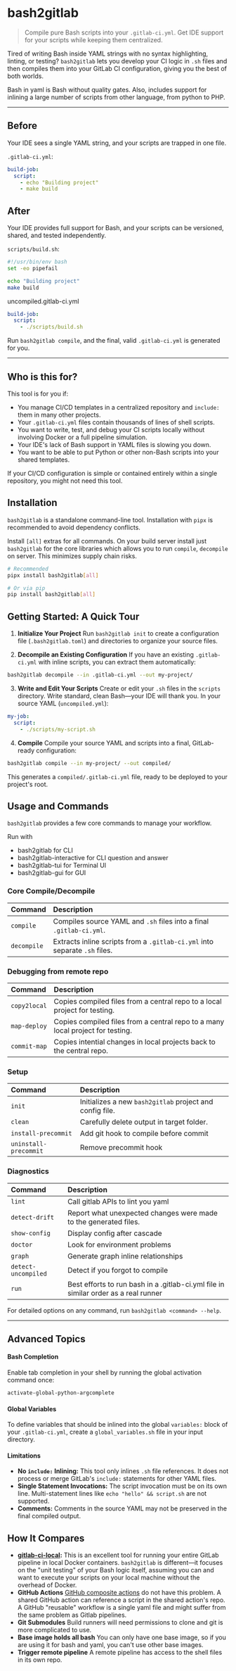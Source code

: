 # bash2gitlab

> Compile pure Bash scripts into your `.gitlab-ci.yml`. Get IDE support for your scripts while keeping them
> centralized.

Tired of writing Bash inside YAML strings with no syntax highlighting, linting, or testing? `bash2gitlab` lets you
develop your CI logic in `.sh` files and then compiles them into your GitLab CI configuration, giving you the
best of both worlds.

Bash in yaml is Bash without quality gates. Also, includes support for inlining a large number of scripts from other
language, from python to PHP.

______________________________________________________________________

## Before

Your IDE sees a single YAML string, and your scripts are trapped in one file.

`.gitlab-ci.yml`:

```yaml
build-job:
  script:
    - echo "Building project"
    - make build
```

## After

Your IDE provides full support for Bash, and your scripts can be versioned, shared, and tested independently.

`scripts/build.sh`:

```bash
#!/usr/bin/env bash
set -eo pipefail

echo "Building project"
make build
```

uncompiled.gitlab-ci.yml

```yaml
build-job:
  script:
    - ./scripts/build.sh
```

Run `bash2gitlab compile`, and the final, valid `.gitlab-ci.yml` is generated for you.

______________________________________________________________________

## Who is this for?

This tool is for you if:

- You manage CI/CD templates in a centralized repository and `include:` them in many other projects.
- Your `.gitlab-ci.yml` files contain thousands of lines of shell scripts.
- You want to write, test, and debug your CI scripts locally without involving Docker or a full pipeline simulation.
- Your IDE's lack of Bash support in YAML files is slowing you down.
- You want to be able to put Python or other non-Bash scripts into your shared templates.

If your CI/CD configuration is simple or contained entirely within a single repository, you might not need this tool.

## Installation

`bash2gitlab` is a standalone command-line tool. Installation with `pipx` is recommended to avoid dependency conflicts.

Install `[all]` extras for all commands. On your build server install just `bash2gitlab` for the core libraries which
allows you to run `compile`, `decompile` on server. This minimizes supply chain risks.

```bash
# Recommended
pipx install bash2gitlab[all]

# Or via pip
pip install bash2gitlab[all]
```

## Getting Started: A Quick Tour

1. **Initialize Your Project**
   Run `bash2gitlab init` to create a configuration file (`.bash2gitlab.toml`) and directories to organize your source
   files.

1. **Decompile an Existing Configuration**
   If you have an existing `.gitlab-ci.yml` with inline scripts, you can extract them automatically:

```bash
bash2gitlab decompile --in .gitlab-ci.yml --out my-project/
```

3. **Write and Edit Your Scripts**
   Create or edit your `.sh` files in the `scripts` directory. Write standard, clean Bash—your IDE will thank you. In
   your source YAML (`uncompiled.yml`):

```yaml
my-job:
  script:
    - ./scripts/my-script.sh
```

4. **Compile**
   Compile your source YAML and scripts into a final, GitLab-ready configuration:

```bash
bash2gitlab compile --in my-project/ --out compiled/
```

This generates a `compiled/.gitlab-ci.yml` file, ready to be deployed to your project's root.

## Usage and Commands

`bash2gitlab` provides a few core commands to manage your workflow.

Run with

- bash2gitlab for CLI
- bash2gitlab-interactive for CLI question and answer
- bash2gitlab-tui for Terminal UI
- bash2gitlab-gui for GUI

### Core Compile/Decompile

| Command | Description |
|:------------|:---------------------------------------------------------------------------|
| `compile` | Compiles source YAML and `.sh` files into a final `.gitlab-ci.yml`. |
| `decompile` | Extracts inline scripts from a `.gitlab-ci.yml` into separate `.sh` files. |

### Debugging from remote repo

| Command | Description |
|:-------------|:-------------------------------------------------------------------------------|
| `copy2local` | Copies compiled files from a central repo to a local project for testing. |
| `map-deploy` | Copies compiled files from a central repo to a many local project for testing. |
| `commit-map` | Copies intential changes in local projects back to the central repo. |

### Setup

| Command | Description |
|:----------------------|:---------------------------------------------------------|
| `init` | Initializes a new `bash2gitlab` project and config file. |
| `clean` | Carefully delete output in target folder. |
| `install-precommit` | Add git hook to compile before commit |
| `uninstall-precommit` | Remove precommit hook |

### Diagnostics

| Command | Description                                                                         |
|:---------------|:------------------------------------------------------------------------------------|
| `lint` | Call gitlab APIs to lint you yaml                                                   |
| `detect-drift` | Report what unexpected changes were made to the generated files.                    |
| `show-config` | Display config after cascade                                                        |
| `doctor` | Look for environment problems                                                       |
| `graph` | Generate graph inline relationships                                                 |
| `detect-uncompiled` | Detect if you forgot to compile                                                     |
| `run` | Best efforts to run bash in a .gitlab-ci.yml file in similar order as a real runner |

For detailed options on any command, run `bash2gitlab <command> --help`.

______________________________________________________________________

## Advanced Topics

#### Bash Completion

Enable tab completion in your shell by running the global activation command once:

```bash
activate-global-python-argcomplete
```

#### Global Variables

To define variables that should be inlined into the global `variables:` block of your `.gitlab-ci.yml`, create a
`global_variables.sh` file in your input directory.

#### Limitations

- **No `include:` Inlining:** This tool only inlines `.sh` file references. It does not process or merge GitLab's
  `include:` statements for other YAML files.
- **Single Statement Invocations:** The script invocation must be on its own line. Multi-statement lines like
  `echo "hello" && script.sh` are not supported.
- **Comments:** Comments in the source YAML may not be preserved in the final compiled output.

## How It Compares

- **[gitlab-ci-local](https://github.com/firecow/gitlab-ci-local):** This is an excellent tool for running your entire
  GitLab pipeline in local Docker containers. `bash2gitlab` is different—it focuses on the "unit testing" of your Bash
  logic itself, assuming you can and want to execute your scripts on your local machine without the overhead of Docker.
- **GitHub Actions** [GitHub composite actions](https://docs.github.com/en/actions/concepts/workflows-and-actions/reusable-workflows)
  do not have this problem. A shared GitHub action can reference a script in the shared action's repo. A GitHub
  "reusable" workflow is a single yaml file and might suffer from the same problem as Gitlab pipelines.
- **Git Submodules** Build runners will need permissions to clone and git is more complicated to use.
- **Base image holds all bash** You can only have one base image, so if you are using it for bash and yaml, you can't
  use other base images.
- **Trigger remote pipeline** A remote pipeline has access to the shell files in its own repo.
